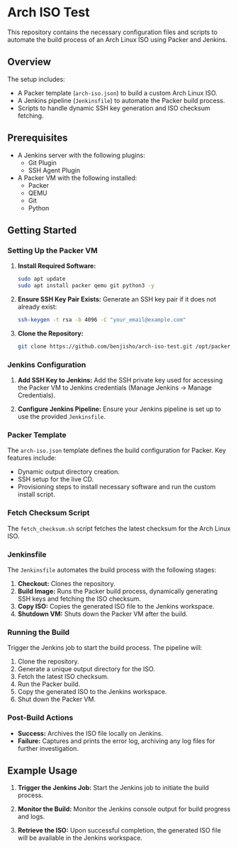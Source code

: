# Arch ISO Test

This repository contains the necessary configuration files and scripts to automate the build process of an Arch Linux ISO using Packer and Jenkins.

## Overview

The setup includes:
- A Packer template (`arch-iso.json`) to build a custom Arch Linux ISO.
- A Jenkins pipeline (`Jenkinsfile`) to automate the Packer build process.
- Scripts to handle dynamic SSH key generation and ISO checksum fetching.

## Prerequisites

- A Jenkins server with the following plugins:
  - Git Plugin
  - SSH Agent Plugin
- A Packer VM with the following installed:
  - Packer
  - QEMU
  - Git
  - Python

## Getting Started

### Setting Up the Packer VM

1. **Install Required Software:**
   ```bash
   sudo apt update
   sudo apt install packer qemu git python3 -y
   ```

2. **Ensure SSH Key Pair Exists:**
   Generate an SSH key pair if it does not already exist:
   ```bash
   ssh-keygen -t rsa -b 4096 -C "your_email@example.com"
   ```

3. **Clone the Repository:**
   ```bash
   git clone https://github.com/benjisho/arch-iso-test.git /opt/packer
   ```

### Jenkins Configuration

1. **Add SSH Key to Jenkins:**
   Add the SSH private key used for accessing the Packer VM to Jenkins credentials (Manage Jenkins -> Manage Credentials).

2. **Configure Jenkins Pipeline:**
   Ensure your Jenkins pipeline is set up to use the provided `Jenkinsfile`.

### Packer Template

The `arch-iso.json` template defines the build configuration for Packer. Key features include:
- Dynamic output directory creation.
- SSH setup for the live CD.
- Provisioning steps to install necessary software and run the custom install script.

### Fetch Checksum Script

The `fetch_checksum.sh` script fetches the latest checksum for the Arch Linux ISO.

### Jenkinsfile

The `Jenkinsfile` automates the build process with the following stages:
1. **Checkout:** Clones the repository.
2. **Build Image:** Runs the Packer build process, dynamically generating SSH keys and fetching the ISO checksum.
3. **Copy ISO:** Copies the generated ISO file to the Jenkins workspace.
4. **Shutdown VM:** Shuts down the Packer VM after the build.

### Running the Build

Trigger the Jenkins job to start the build process. The pipeline will:
1. Clone the repository.
2. Generate a unique output directory for the ISO.
3. Fetch the latest ISO checksum.
4. Run the Packer build.
5. Copy the generated ISO to the Jenkins workspace.
6. Shut down the Packer VM.

### Post-Build Actions

- **Success:** Archives the ISO file locally on Jenkins.
- **Failure:** Captures and prints the error log, archiving any log files for further investigation.

## Example Usage

1. **Trigger the Jenkins Job:**
   Start the Jenkins job to initiate the build process.

2. **Monitor the Build:**
   Monitor the Jenkins console output for build progress and logs.

3. **Retrieve the ISO:**
   Upon successful completion, the generated ISO file will be available in the Jenkins workspace.
